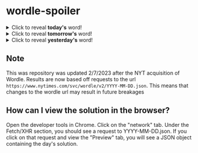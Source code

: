 # wordle-spoiler

<details>
  <summary>Click to reveal <b>today's</b> word!</summary>
  <br>
  <b> equip </b>
</details>

<details>
  <summary>Click to reveal <b>tomorrow's</b> word!</summary>
  <br>
  <b> shank </b>
</details>

<details>
  <summary>Click to reveal <b>yesterday's</b> word!</summary>
  <br>
  <b> blimp </b>
</details>

## Note
This was repository was updated 2/7/2023 after the NYT acquisition of Wordle. Results are now based off requests to the url `https://www.nytimes.com/svc/wordle/v2/YYYY-MM-DD.json`. This means that changes to the wordle url may result in future breakages

## How can I view the solution in the browser?
Open the developer tools in Chrome. Click on the "network" tab. Under the Fetch/XHR section, you should see a request to YYYY-MM-DD.json. If you click on that request and view the "Preview" tab, you will see a JSON object containing the day's solution.